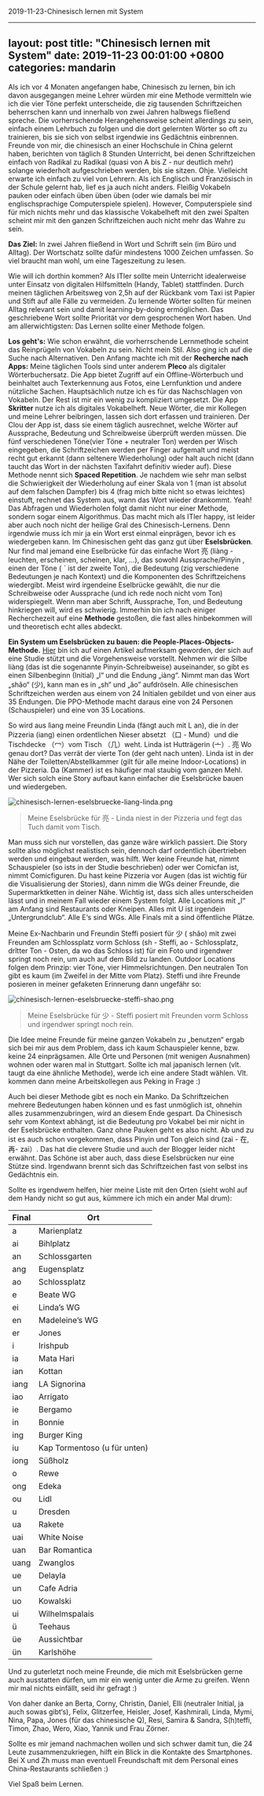 2019-11-23-Chinesisch lernen mit System

---
layout: post
title:  "Chinesisch lernen mit System"
date:   2019-11-23 00:01:00 +0800
categories: mandarin
---

Als ich vor 4 Monaten angefangen habe, Chinesisch zu lernen, bin ich davon ausgegangen meine Lehrer würden mir eine Methode vermitteln wie ich die vier Töne perfekt unterscheide, die zig tausenden Schriftzeichen beherrschen kann und innerhalb von zwei Jahren halbwegs fließend spreche. Die vorherrschende Herangehensweise scheint allerdings zu sein, einfach einem Lehrbuch zu folgen und die dort gelernten Wörter so oft zu trainieren, bis sie sich von selbst irgendwie ins Gedächtnis einbrennen. Freunde von mir, die chinesisch an einer Hochschule in China gelernt haben, berichten von täglich 8 Stunden Unterricht, bei denen Schriftzeichen einfach von Radikal zu Radikal (quasi von A bis Z - nur deutlich mehr) solange wiederholt aufgeschrieben werden, bis sie sitzen. Ohje. Vielleicht erwarte ich einfach zu viel von Lehrern. Als ich Englisch und Französisch in der Schule gelernt hab, lief es ja auch nicht anders. Fleißig Vokabeln pauken oder einfach üben üben üben (oder wie damals bei mir englischsprachige Computerspiele spielen). However, Computerspiele sind für mich nichts mehr und das klassische Vokabelheft mit den zwei Spalten scheint mir mit den ganzen Schriftzeichen auch nicht mehr das Wahre zu sein.

__Das Ziel:__ In zwei Jahren fließend in Wort und Schrift sein (im Büro und Alltag). Der Wortschatz sollte dafür mindestens 1000 Zeichen umfassen. So viel braucht man wohl, um eine Tageszeitung zu lesen.

Wie will ich dorthin kommen? Als ITler sollte mein Unterricht idealerweise unter Einsatz von digitalen Hilfsmitteln (Handy, Tablet) stattfinden. Durch meinen täglichen Arbeitsweg von 2,5h auf der Rückbank vom Taxi ist Papier und Stift auf alle Fälle zu vermeiden. Zu lernende Wörter sollten für meinen Alltag relevant sein und damit learning-by-doing ermöglichen. Das geschriebene Wort sollte Priorität vor dem gesprochenen Wort haben. Und am allerwichtigsten: Das Lernen sollte einer Methode folgen.

__Los geht's:__ Wie schon erwähnt, die vorherrschende Lernmethode scheint das Reinprügeln von Vokabeln zu sein. Nicht mein Stil. Also ging ich auf die Suche nach Alternativen. Den Anfang machte ich mit der __Recherche nach Apps:__ Meine täglichen Tools sind unter anderem __Pleco__ als digitaler Wörterbuchersatz. Die App bietet Zugriff auf ein Offline-Wörterbuch und beinhaltet auch Texterkennung aus Fotos, eine Lernfunktion und andere nützliche Sachen. Hauptsächlich nutze ich es für das Nachschlagen von Vokabeln. Der Rest ist mir ein wenig zu kompliziert umgesetzt. Die App __Skritter__ nutze ich als digitales Vokabelheft. Neue Wörter, die mir Kollegen und meine Lehrer beibringen, lassen sich dort erfassen und trainieren. Der Clou der App ist, dass sie einem täglich ausrechnet, welche Wörter auf Aussprache, Bedeutung und Schreibweise überprüft werden müssen. Die fünf verschiedenen Töne(vier Töne + neutraler Ton) werden per Wisch eingegeben, die Schriftzeichen werden per Finger aufgemalt und meist recht gut erkannt (dann seltenere Wiederholung) oder halt auch nicht (dann taucht das Wort in der nächsten Taxifahrt definitiv wieder auf). Diese Methode nennt sich __Spaced Repetition__. Je nachdem wie sehr man selbst die Schwierigkeit der Wiederholung auf einer Skala von 1 (man ist absolut auf dem falschen Dampfer) bis 4 (frag mich bitte nicht so etwas leichtes) einstuft, rechnet das System aus, wann das Wort wieder drankommt. Yeah! Das Abfragen und Wiederholen folgt damit nicht nur einer Methode, sondern sogar einem Algorithmus. Das macht mich als ITler happy, ist leider aber auch noch nicht der heilige Gral des Chinesisch-Lernens. Denn irgendwie muss ich mir ja ein Wort erst einmal einprägen, bevor ich es wiedergeben kann. Im Chinesischen geht das ganz gut über __Eselsbrücken__. Nur find mal jemand eine Eselbrücke für das einfache Wort 亮 (liàng - leuchten, erscheinen, scheinen, klar, ...), das sowohl Aussprache/Pinyin , einen der Töne ( ˋ ist der zweite Ton), die Bedeutung (zig verschiedene Bedeutungen je nach Kontext) und die Komponenten des Schriftzeichens wiedergibt. Meist wird irgendeine Eselbrücke gewählt, die nur die Schreibweise oder Aussprache (und ich rede noch nicht vom Ton) widerspiegelt. Wenn man aber Schrift, Aussprache, Ton, und Bedeutung hinkriegen will, wird es schwierig. Immerhin bin ich nach einiger Recherchezeit auf eine __Methode__ gestoßen, die fast alles hinbekommen will und theoretisch echt alles abdeckt.

__Ein System um Eselsbrücken zu bauen: die People-Places-Objects-Methode.__ [Hier](http://www.braingain.se/chinese/) bin ich auf einen Artikel aufmerksam geworden, der sich auf eine Studie stützt und die Vorgehensweise vorstellt. Nehmen wir die Silbe liàng (das ist die sogenannte Pinyin-Schreibweise) auseinander, so gibt es einen Silbenbeginn (Initial) „l“ und die Endung „iàng“. Nimmt man das Wort „shǎo“ (少), kann man es in „sh“ und „ǎo” aufdröseln. Alle chinesischen Schriftzeichen werden aus einem von 24 Initialen gebildet und von einer aus 35 Endungen. Die PPO-Methode macht daraus eine von 24 Personen (Schauspieler) und eine von 35 Locations.

So wird aus lìang meine Freundin Linda (fängt auch mit L an), die in der Pizzeria (iang) einen ordentlichen Nieser absetzt （口 - Mund）und die Tischdecke （冖）vom Tisch （几）weht. Linda ist Hutträgerin (亠）. 亮 Wo genau dort? Das verrät der vierte Ton (der geht nach unten). Linda ist in der Nähe der Toiletten/Abstellkammer (gilt für alle meine Indoor-Locations) in der Pizzeria. Da (Kammer) ist es häufiger mal staubig vom ganzen Mehl. Wer sich solch eine Story aufbaut kann einfacher die Eselsbrücke bauen und wiedergeben.

![chinesisch-lernen-eselsbruecke-liang-linda.png](pictures/chinesisch-lernen-eselsbruecke-liang-linda.png)
> Meine Eselsbrücke für 亮 - Linda niest in der Pizzeria und fegt das Tuch damit vom Tisch.

Man muss sich nur vorstellen, das ganze wäre wirklich passiert. Die Story sollte also möglichst realistisch sein, dennoch darf ordentlich übertrieben werden und eingebaut werden, was hilft. Wer keine Freunde hat, nimmt Schauspieler (so ists in der Studie beschrieben) oder wer Comicfan ist, nimmt Comicfiguren. Du hast keine Pizzeria vor Augen (das ist wichtig für die Visualisierung der Stories), dann nimm die WGs deiner Freunde, die Supermarktketten in deiner Nähe. Wichtig ist, dass sich alles unterscheiden lässt und in meinem Fall wieder einem System folgt. Alle Locations mit „I“ am Anfang sind Restaurants oder Kneipen. Alles mit U ist irgendein „Untergrundclub“. Alle E‘s sind WGs. Alle Finals mit a sind öffentliche Plätze.

Meine Ex-Nachbarin und Freundin Steffi posiert für 少 ( shǎo) mit zwei Freunden am Schlossplatz vorm Schloss (sh - Steffi, ao - Schlossplatz, drǐtter Ton - Osten, da wo das Schloss ist) für ein Foto und irgendwer springt noch rein, um auch auf dem Bild zu landen. Outdoor Locations folgen dem Prinzip: vier Töne, vier Himmelsrichtungen. Den neutralen Ton gibt es kaum (im Zweifel in der Mitte vom Platz). Steffi und ihre Freunde posieren in meiner gefaketen Erinnerung dann ungefähr so:

![chinesisch-lernen-eselsbruecke-steffi-shao.png](pictures/chinesisch-lernen-eselsbruecke-steffi-shao.png)
> Meine Eselsbrücke für 少 - Steffi posiert mit Freunden vorm Schloss und irgendwer springt noch rein.

Die Idee meine Freunde für meine ganzen Vokabeln zu „benutzen“ ergab sich bei mir aus dem Problem, dass ich kaum Schauspieler kenne, bzw. keine 24 einprägsamen. Alle Orte und Personen (mit wenigen Ausnahmen) wohnen oder waren mal in Stuttgart. Sollte ich mal japanisch lernen (vlt. taugt da eine ähnliche Methode), werde ich eine andere Stadt wählen. Vlt. kommen dann meine Arbeitskollegen aus Peking in Frage :)

Auch bei dieser Methode gibt es noch ein Manko. Da Schriftzeichen mehrere Bedeutungen haben können und es fast unmöglich ist, ohnehin alles zusammenzubringen, wird an diesem Ende gespart. Da Chinesisch sehr vom Kontext abhängt, ist die Bedeutung pro Vokabel bei mir nicht in der Eselsbrücke enthalten. Ganz ohne Pauken geht es also nicht. Ab und zu ist es auch schon vorgekommen, dass Pinyin und Ton gleich sind (zaì - 在, 再- zaì）. Das hat die clevere Studie und auch der Blogger leider nicht erwähnt. Das Schöne ist aber auch, dass diese Eselsbrücken nur eine Stütze sind. Irgendwann brennt sich das Schriftzeichen fast von selbst ins Gedächtnis ein.

Sollte es irgendwem helfen, hier meine Liste mit den Orten (sieht wohl auf dem Handy nicht so gut aus, kümmere ich mich ein ander Mal drum):

Final|Ort
-----|-----
a|Marienplatz
ai|Bihlplatz
an|Schlossgarten
ang|Eugensplatz
ao|Schlossplatz
e|Beate WG
ei|Linda’s WG
en|Madeleine’s WG
er|Jones
i|Irishpub
ia|Mata Hari
ian|Kottan
iang|LA Signorina
iao|Arrigato
ie|Bergamo
in|Bonnie
ing|Burger King
iu|Kap Tormentoso (u für unten)
iong|Süßholz
o|Rewe
ong|Edeka
ou|Lidl
u|Dresden
ua|Rakete
uai|White Noise
uan|Bar Romantica
uang|Zwanglos
ue|Delayla
un|Cafe Adria
uo|Kowalski
ui|Wilhelmspalais
ü|Teehaus
üe|Aussichtbar
ün|Karlshöhe


Und zu guterletzt noch meine Freunde, die mich mit Eselsbrücken gerne auch ausstatten dürfen, um mir ein wenig unter die Arme zu greifen. Wenn mir mal nichts einfällt, seid ihr gefragt :)

Von daher danke an Berta, Corny, Christin, Daniel, Elli (neutraler Initial, ja auch sowas gibt‘s), Felix, Glitzerfee, Heisler, Josef, Kashmirali, Linda, Mymi, Nina, Papa, Jones (für das chinesische Q), Resi, Samira & Sandra, S(h)teffi, Timon, Zhao, Wero, Xiao, Yannik und Frau Zörner.

Sollte es mir jemand nachmachen wollen und sich schwer damit tun, die 24 Leute zusammenzukriegen, hilft ein Blick in die Kontakte des Smartphones. Bei X und Zh muss man eventuell Freundschaft mit dem Personal eines China-Restaurants schließen :)

Viel Spaß beim Lernen.


